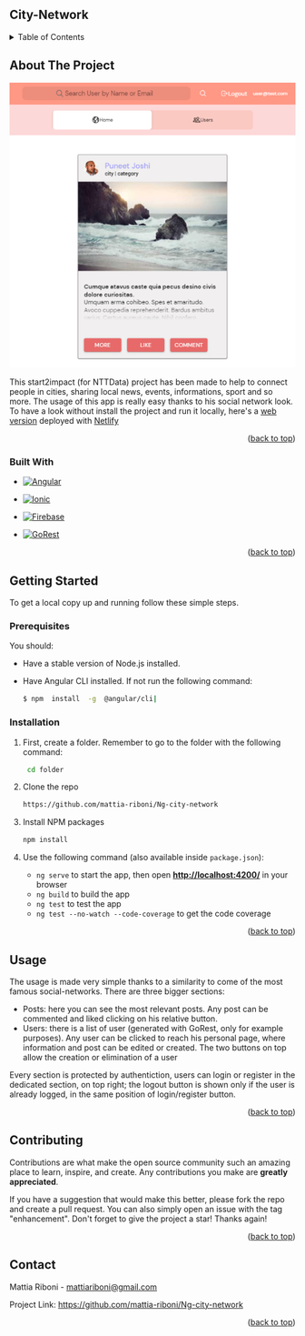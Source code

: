 ## City-Network

<details>
  <summary>Table of Contents</summary>
  <ol>
    <li>
      <a href="#about-the-project">About The Project</a>
      <ul>
        <li><a href="#built-with">Built With</a></li>
      </ul>
    </li>
    <li>
      <a href="#getting-started">Getting Started</a>
      <ul>
        <li><a href="#prerequisites">Prerequisites</a></li>
        <li><a href="#installation">Installation</a></li>
      </ul>
    </li>
    <li><a href="#usage">Usage</a></li>
    <li><a href="#contributing">Contributing</a></li>
   <li><a href="#contact">Contact</a></li>
  </ol>
</details>


## About The Project
![City-network](/src/assets/screenshot.png)

This start2impact (for NTTData) project has been made to help to connect people in cities, sharing local news, events, informations, sport and so more. The usage of this app is really easy thanks to his social network look. To have a look without install the project and run it locally, here's a [web version](https://angular-project-s2i.netlify.app/login) deployed with [Netlify](https://www.netlify.com/)  

<p align="right">(<a href="#readme-top">back to top</a>)</p>



### Built With

* [![Angular][Angular.io]][Angular-url]

* [![Ionic][Ionicframework.com]][Ionic-url]

* [![Firebase][Firebase.google.com]][Firebase-url]

* [![GoRest][GoRest.co.in]][GoRest-url]


<p align="right">(<a href="#readme-top">back to top</a>)</p>


## Getting Started

To get a local copy up and running follow these simple steps.

### Prerequisites
You should:
-   Have a stable version of Node.js installed.
-  Have Angular CLI installed. If not run the following command:

	```sh
	$ npm  install  -g  @angular/cli|  
	``` 



### Installation

 1. First, create a folder. Remember to go to the folder with the following command:

	```sh
	 cd folder
	 ``` 

 2. Clone the repo

	   ```sh
	   https://github.com/mattia-riboni/Ng-city-network  
    ```
   
 3. Install NPM packages
	   ```sh
	   npm install
	   ```
 
 4. Use the following command (also available inside `package.json`):
	 - `ng serve` to start the app, then open **[http://localhost:4200/](http://localhost:4200/)** in your browser
	 - `ng build` to build the app
	 - `ng test` to test the app
	 - `ng test --no-watch --code-coverage` to get the code coverage

 
 

  


<p align="right">(<a href="#readme-top">back to top</a>)</p>


## Usage

The usage is made very simple thanks to a similarity to come of the most famous social-networks. There are three bigger sections:

 - Posts: here you can see the most relevant posts. Any post can be commented and liked clicking on his relative button.
 - Users: there is a list of user (generated with GoRest, only for example purposes). Any user can be clicked to reach his personal page, where information and post can be edited or created. The two buttons on top allow the creation or elimination of a user 
 
 Every section is protected by authentiction, users can login or register in the dedicated section, on top right; the logout button is shown only if the user is already logged, in the same position of login/register button.

<p align="right">(<a href="#readme-top">back to top</a>)</p>




<!-- CONTRIBUTING -->
## Contributing

Contributions are what make the open source community such an amazing place to learn, inspire, and create. Any contributions you make are **greatly appreciated**.

If you have a suggestion that would make this better, please fork the repo and create a pull request. You can also simply open an issue with the tag "enhancement".
Don't forget to give the project a star! Thanks again!

<p align="right">(<a href="#readme-top">back to top</a>)</p>




<!-- CONTACT -->
## Contact

Mattia Riboni - mattiariboni@gmail.com

Project Link: [https://github.com/mattia-riboni/Ng-city-network  ](https://github.com/mattia-riboni/Ng-city-network  )

<p align="right">(<a href="#readme-top">back to top</a>)</p>

<!-- MARKDOWN LINKS & IMAGES -->
<!-- https://www.markdownguide.org/basic-syntax/#reference-style-links -->
[contributors-shield]: https://img.shields.io/github/contributors/github_username/repo_name.svg?style=for-the-badge
[contributors-url]: https://github.com/github_username/repo_name/graphs/contributors
[forks-shield]: https://img.shields.io/github/forks/github_username/repo_name.svg?style=for-the-badge
[forks-url]: https://github.com/github_username/repo_name/network/members
[stars-shield]: https://img.shields.io/github/stars/github_username/repo_name.svg?style=for-the-badge
[stars-url]: https://github.com/github_username/repo_name/stargazers
[issues-shield]: https://img.shields.io/github/issues/github_username/repo_name.svg?style=for-the-badge
[issues-url]: https://github.com/github_username/repo_name/issues
[license-shield]: https://img.shields.io/github/license/github_username/repo_name.svg?style=for-the-badge
[license-url]: https://github.com/github_username/repo_name/blob/master/LICENSE.txt
[linkedin-shield]: https://img.shields.io/badge/-LinkedIn-black.svg?style=for-the-badge&logo=linkedin&colorB=555
[linkedin-url]: https://linkedin.com/in/linkedin_username
[product-screenshot]: images/screenshot.png
[Ionicframework.com]: https://img.shields.io/badge/Ionic-20232A?style=for-the-badge&logo=ionic&logoColor=61DAFB
[Ionic-url]: https://ionicframework.com/
[Angular.io]: https://img.shields.io/badge/Angular-DD0031?style=for-the-badge&logo=angular&logoColor=white
[Angular-url]: https://angular.io/
[Firebase.google.com]: https://img.shields.io/badge/Firebase-FEE80B?style=for-the-badge&logo=firebase&logoColor=white
[Firebase-url]: https://firebase.google.com/
[GoRest.co.in]: https://img.shields.io/badge/GoRest-96BE25?style=for-the-badge&logo=turtle&logoColor=white
[GoRest-url]: https://gorest.co.in
